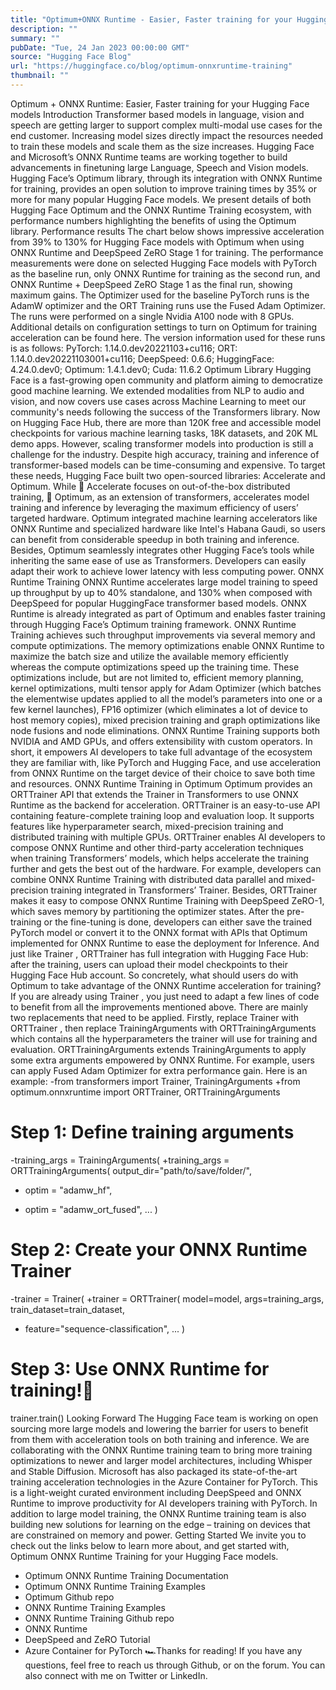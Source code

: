 ```yaml
---
title: "Optimum+ONNX Runtime - Easier, Faster training for your Hugging Face models"
description: ""
summary: ""
pubDate: "Tue, 24 Jan 2023 00:00:00 GMT"
source: "Hugging Face Blog"
url: "https://huggingface.co/blog/optimum-onnxruntime-training"
thumbnail: ""
---
```


Optimum + ONNX Runtime: Easier, Faster training for your Hugging Face models
Introduction
Transformer based models in language, vision and speech are getting larger to support complex multi-modal use cases for the end customer. Increasing model sizes directly impact the resources needed to train these models and scale them as the size increases. Hugging Face and Microsoft’s ONNX Runtime teams are working together to build advancements in finetuning large Language, Speech and Vision models. Hugging Face’s Optimum library, through its integration with ONNX Runtime for training, provides an open solution to improve training times by 35% or more for many popular Hugging Face models. We present details of both Hugging Face Optimum and the ONNX Runtime Training ecosystem, with performance numbers highlighting the benefits of using the Optimum library.
Performance results
The chart below shows impressive acceleration from 39% to 130% for Hugging Face models with Optimum when using ONNX Runtime and DeepSpeed ZeRO Stage 1 for training. The performance measurements were done on selected Hugging Face models with PyTorch as the baseline run, only ONNX Runtime for training as the second run, and ONNX Runtime + DeepSpeed ZeRO Stage 1 as the final run, showing maximum gains. The Optimizer used for the baseline PyTorch runs is the AdamW optimizer and the ORT Training runs use the Fused Adam Optimizer. The runs were performed on a single Nvidia A100 node with 8 GPUs.
Additional details on configuration settings to turn on Optimum for training acceleration can be found here. The version information used for these runs is as follows:
PyTorch: 1.14.0.dev20221103+cu116; ORT: 1.14.0.dev20221103001+cu116; DeepSpeed: 0.6.6; HuggingFace: 4.24.0.dev0; Optimum: 1.4.1.dev0; Cuda: 11.6.2
Optimum Library
Hugging Face is a fast-growing open community and platform aiming to democratize good machine learning. We extended modalities from NLP to audio and vision, and now covers use cases across Machine Learning to meet our community's needs following the success of the Transformers library. Now on Hugging Face Hub, there are more than 120K free and accessible model checkpoints for various machine learning tasks, 18K datasets, and 20K ML demo apps. However, scaling transformer models into production is still a challenge for the industry. Despite high accuracy, training and inference of transformer-based models can be time-consuming and expensive.
To target these needs, Hugging Face built two open-sourced libraries: Accelerate and Optimum. While 🤗 Accelerate focuses on out-of-the-box distributed training, 🤗 Optimum, as an extension of transformers, accelerates model training and inference by leveraging the maximum efficiency of users’ targeted hardware. Optimum integrated machine learning accelerators like ONNX Runtime and specialized hardware like Intel's Habana Gaudi, so users can benefit from considerable speedup in both training and inference. Besides, Optimum seamlessly integrates other Hugging Face’s tools while inheriting the same ease of use as Transformers. Developers can easily adapt their work to achieve lower latency with less computing power.
ONNX Runtime Training
ONNX Runtime accelerates large model training to speed up throughput by up to 40% standalone, and 130% when composed with DeepSpeed for popular HuggingFace transformer based models. ONNX Runtime is already integrated as part of Optimum and enables faster training through Hugging Face’s Optimum training framework.
ONNX Runtime Training achieves such throughput improvements via several memory and compute optimizations. The memory optimizations enable ONNX Runtime to maximize the batch size and utilize the available memory efficiently whereas the compute optimizations speed up the training time. These optimizations include, but are not limited to, efficient memory planning, kernel optimizations, multi tensor apply for Adam Optimizer (which batches the elementwise updates applied to all the model’s parameters into one or a few kernel launches), FP16 optimizer (which eliminates a lot of device to host memory copies), mixed precision training and graph optimizations like node fusions and node eliminations. ONNX Runtime Training supports both NVIDIA and AMD GPUs, and offers extensibility with custom operators.
In short, it empowers AI developers to take full advantage of the ecosystem they are familiar with, like PyTorch and Hugging Face, and use acceleration from ONNX Runtime on the target device of their choice to save both time and resources.
ONNX Runtime Training in Optimum
Optimum provides an ORTTrainer
API that extends the Trainer
in Transformers to use ONNX Runtime as the backend for acceleration. ORTTrainer
is an easy-to-use API containing feature-complete training loop and evaluation loop. It supports features like hyperparameter search, mixed-precision training and distributed training with multiple GPUs. ORTTrainer
enables AI developers to compose ONNX Runtime and other third-party acceleration techniques when training Transformers’ models, which helps accelerate the training further and gets the best out of the hardware. For example, developers can combine ONNX Runtime Training with distributed data parallel and mixed-precision training integrated in Transformers’ Trainer. Besides, ORTTrainer
makes it easy to compose ONNX Runtime Training with DeepSpeed ZeRO-1, which saves memory by partitioning the optimizer states. After the pre-training or the fine-tuning is done, developers can either save the trained PyTorch model or convert it to the ONNX format with APIs that Optimum implemented for ONNX Runtime to ease the deployment for Inference. And just like Trainer
, ORTTrainer
has full integration with Hugging Face Hub: after the training, users can upload their model checkpoints to their Hugging Face Hub account.
So concretely, what should users do with Optimum to take advantage of the ONNX Runtime acceleration for training? If you are already using Trainer
, you just need to adapt a few lines of code to benefit from all the improvements mentioned above. There are mainly two replacements that need to be applied. Firstly, replace Trainer
with ORTTrainer
, then replace TrainingArguments
with ORTTrainingArguments
which contains all the hyperparameters the trainer will use for training and evaluation. ORTTrainingArguments
extends TrainingArguments
to apply some extra arguments empowered by ONNX Runtime. For example, users can apply Fused Adam Optimizer for extra performance gain. Here is an example:
-from transformers import Trainer, TrainingArguments
+from optimum.onnxruntime import ORTTrainer, ORTTrainingArguments
# Step 1: Define training arguments
-training_args = TrainingArguments(
+training_args = ORTTrainingArguments(
output_dir="path/to/save/folder/",
- optim = "adamw_hf",
+ optim = "adamw_ort_fused",
...
)
# Step 2: Create your ONNX Runtime Trainer
-trainer = Trainer(
+trainer = ORTTrainer(
model=model,
args=training_args,
train_dataset=train_dataset,
+ feature="sequence-classification",
...
)
# Step 3: Use ONNX Runtime for training!🤗
trainer.train()
Looking Forward
The Hugging Face team is working on open sourcing more large models and lowering the barrier for users to benefit from them with acceleration tools on both training and inference. We are collaborating with the ONNX Runtime training team to bring more training optimizations to newer and larger model architectures, including Whisper and Stable Diffusion. Microsoft has also packaged its state-of-the-art training acceleration technologies in the Azure Container for PyTorch. This is a light-weight curated environment including DeepSpeed and ONNX Runtime to improve productivity for AI developers training with PyTorch. In addition to large model training, the ONNX Runtime training team is also building new solutions for learning on the edge – training on devices that are constrained on memory and power.
Getting Started
We invite you to check out the links below to learn more about, and get started with, Optimum ONNX Runtime Training for your Hugging Face models.
- Optimum ONNX Runtime Training Documentation
- Optimum ONNX Runtime Training Examples
- Optimum Github repo
- ONNX Runtime Training Examples
- ONNX Runtime Training Github repo
- ONNX Runtime
- DeepSpeed and ZeRO Tutorial
- Azure Container for PyTorch
🏎Thanks for reading! If you have any questions, feel free to reach us through Github, or on the forum. You can also connect with me on Twitter or LinkedIn.
